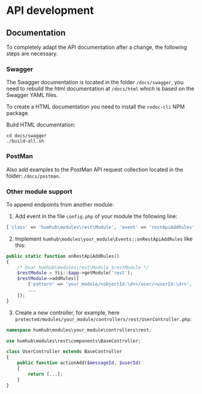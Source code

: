 # API development 

## Documentation

To completely adapt the API documentation after a change, the following steps are necessary.

### Swagger

The Swagger documentation is located in the folder `/docs/swagger`, you need to rebuild the html documentation 
at `/docs/html` which is based on the Swagger YAML files.

To create a HTML documentation you need to install the `redoc-cli` NPM package.

Build HTML documentation:

```
cd docs/swagger
./build-all.sh
```

### PostMan

Also add examples to the PostMan API request collection located in the folder: `/docs/postman`.

### Other module support

To append endpoints from another module:

1) Add event in the file `config.php` of your module the following line:

```php
['class' => 'humhub\modules\rest\Module', 'event' => 'restApiAddRules', 'callback' => ['humhub\modules\your_module\Events', 'onRestApiAddRules']],
```

2) Implement `humhub\modules\your_module\Events::onRestApiAddRules` like this:

```php
public static function onRestApiAddRules()
{
    /* @var humhub\modules\rest\Module $restModule */
    $restModule = Yii::$app->getModule('rest');
    $restModule->addRules([
        ['pattern' => 'your_module/<objectId:\d+>/user/<userId:\d+>', 'route' => 'your_module/rest/user/add', 'verb' => 'POST'],
        ...
    ]);
}
```

3) Create a new controller, for example, here `protected/modules/your_module/controllers/rest/UserController.php`:

```php
namespace humhub\modules\your_module\controllers\rest;

use humhub\modules\rest\components\BaseController;

class UserController extends BaseController
{
    public function actionAdd($messageId, $userId)
    {
        return [...];
    }
}
```